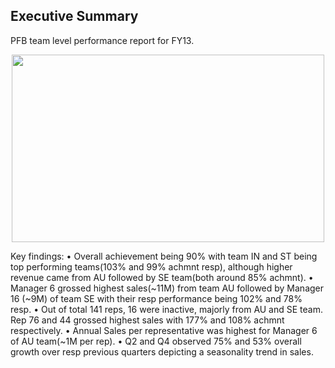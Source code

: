 ## **Executive Summary**

PFB team level performance report for FY13.

  <p align="center">
  <img width="500" height="300" src="https://github.com/shivbhanu/Data_Analyst-Portfolio_Project/blob/main/Excel_Projects/Excel_Projects/Sales_Team_Performance/summary_view.png">
</p>

 
 

Key findings:
•	Overall achievement being 90% with team IN and ST being top performing teams(103% and 99% achmnt resp), although higher revenue came from AU followed by SE team(both around 85% achmnt).
•	Manager 6 grossed highest sales(~11M) from team AU followed by Manager 16 (~9M) of team SE with their resp performance being 102% and 78% resp.
•	Out of total 141 reps, 16 were inactive, majorly from AU and SE team. Rep 76 and 44 grossed highest sales with 177% and 108% achmnt respectively.
•	Annual Sales per representative was highest for Manager 6 of AU team(~1M per rep).
•	Q2 and Q4 observed 75% and 53% overall growth over resp previous quarters depicting a seasonality trend in sales.




